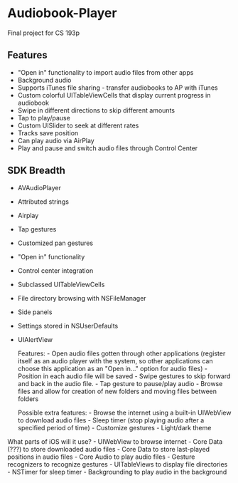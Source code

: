 Audiobook-Player
================

Final project for CS 193p

## Features 
- "Open in" functionality to import audio files from other apps
- Background audio
- Supports iTunes file sharing - transfer audiobooks to AP with iTunes
- Custom colorful UITableViewCells that display current progress in audiobook
- Swipe in different directions to skip different amounts
- Tap to play/pause
- Custom UISlider to seek at different rates
- Tracks save position
- Can play audio via AirPlay
- Play and pause and switch audio files through Control Center

## SDK Breadth
- AVAudioPlayer
- Attributed strings
- Airplay
- Tap gestures
- Customized pan gestures
- "Open in" functionality
- Control center integration
- Subclassed UITableViewCells
- File directory browsing with NSFileManager
- Side panels
- Settings stored in NSUserDefaults
- UIAlertView 


	Features:
		- Open audio files gotten through other applications (register itself as an audio player with the system, so other applications can choose this application as an "Open in..." option for audio files)
		- Position in each audio file will be saved
		- Swipe gestures to skip forward and back in the audio file. 
		- Tap gesture to pause/play audio
		- Browse files and allow for creation of new folders and moving files between folders

	Possible extra features:
		- Browse the internet using a built-in UIWebView to download audio files
		- Sleep timer (stop playing audio after a specified period of time)
		- Customize gestures
		- Light/dark theme

What parts of iOS will it use?
	- UIWebView to browse internet
	- Core Data (???) to store downloaded audio files 
	- Core Data to store last-played positions in audio files
	- Core Audio to play audio files
	- Gesture recognizers to recognize gestures
	- UITableViews to display file directories
	- NSTimer for sleep timer
	- Backgrounding to play audio in the background